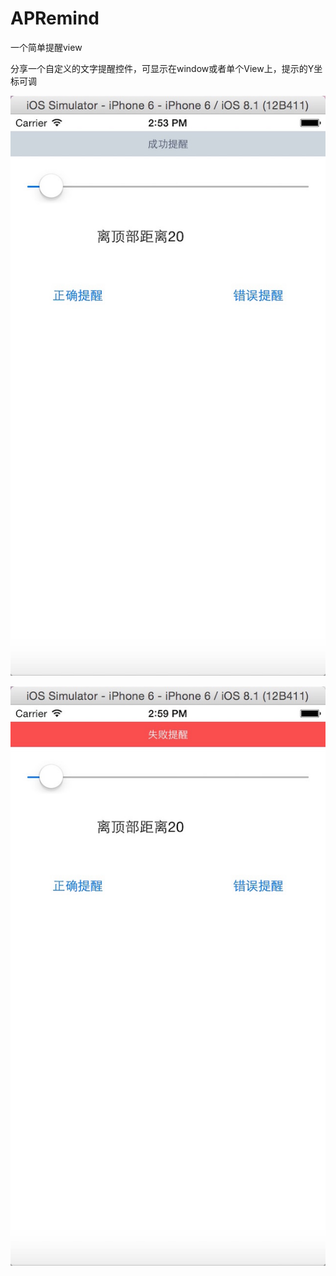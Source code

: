 # APRemind
一个简单提醒view

分享一个自定义的文字提醒控件，可显示在window或者单个View上，提示的Y坐标可调

 ![image](https://github.com/he15his/APRemind/blob/master/APRemind/1.jpeg)

 ![image](https://github.com/he15his/APRemind/blob/master/APRemind/2.jpeg)

